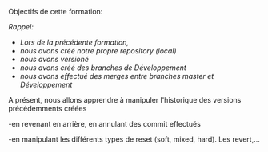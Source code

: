 
Objectifs de cette formation:

_Rappel:_

- _Lors de la précédente formation,_
- _nous avons créé notre propre repository (local)_
- _nous avons versioné_
- _nous avons créé des branches de Développement_
- _nous avons effectué des merges entre branches master et Développement_



A présent, nous allons apprendre à manipuler l'historique des versions précédemments créées

-en revenant en arrière, en annulant des commit effectués

-en manipulant les différents types de reset (soft, mixed, hard). Les revert,...
